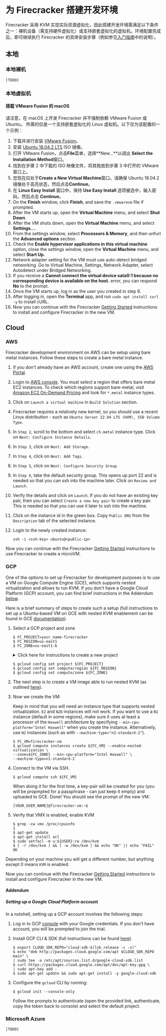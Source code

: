 # 为 Firecracker 搭建开发环境

Firecracker 采用 KVM 实现实际资源虚拟化，因此搭建开发环境需满足以下条件之一：裸机设备（需支持硬件虚拟化）或支持嵌套虚拟化的虚拟机。环境配置完成后，即可继续执行 Firecracker 的具体安装步骤（例如参见[入门指南](getting-started.md)中的说明）。

## 本地

### 本地裸机

`[TODO]`

### 本地虚拟机

#### 搭载 VMware Fusion 的 macOS

请注意，在 macOS 上开发 Firecracker 并不强制依赖 VMware Fusion 或 Ubuntu。
所需的仅是一个支持嵌套虚拟化的 Linux 虚拟机。以下仅为该配置的一个示例：

1. 下载并进行安装
   [VMware Fusion](https://www.vmware.com/products/fusion/fusion-evaluation.html)。
2. 安装 [Ubuntu 18.04.2 LTS](https://www.ubuntu.com/download/desktop) ISO 镜像。
3. 打开 VMware Fusion，点击**File**菜单，选择**New...**以调出
   **Select the Installation Method**窗口。
4. 找到在步骤 2 中下载的 ISO 映像文件，将其拖放到步骤 3 中打开的 VMware 窗口上。
5. 您现在应处于**Create a New Virtual Machine**窗口。请确保
   Ubuntu 18.04.2 镜像处于高亮状态，然后点击**Continue**。
6. 在 **Linux Easy Install** 窗口中，保持 **Use Easy Install** 选项被选中，输入密码，然后点击 **Continue**。
7. On the **Finish** window, click **Finish**, and save the `.vmwarevm` file if
   prompted.
8. After the VM starts up, open the **Virtual Machine** menu, and select **Shut
   Down**.
9. After the VM shuts down, open the **Virtual Machine** menu, and select
   **Settings...**.
10. From the settings window, select **Processors & Memory**, and then unfurl the
    **Advanced options** section.
11. Check the **Enable hypervisor applications in this virtual machine** option,
    close the settings window, open the **Virtual Machine** menu, and select
    **Start Up**.
12. Network adapter setting for the VM must use auto-detect bridged networking.
    Go to Virtual Machine, Settings, Network Adapter, select Autodetect under
    Bridged Networking.
13. If you receive a **Cannot connect the virtual device sata0:1 because no
    corresponding device is available on the host.** error, you can respond
    **No** to the prompt.
14. Once the VM starts up, log in as the user you created in step 6.
15. After logging in, open the **Terminal** app, and run
    `sudo apt install curl -y` to install cURL.
16. Now you can continue with the Firecracker
    [Getting Started](getting-started.md) instructions to install and configure
    Firecracker in the new VM.

## Cloud

### AWS

Firecracker development environment on AWS can be setup using bare metal
instances. Follow these steps to create a bare metal instance.

1. If you don't already have an AWS account, create one using the
   [AWS Portal](https://portal.aws.amazon.com/billing/signup).

1. Login to [AWS console](https://console.aws.amazon.com/console/home). You must
   select a region that offers bare metal EC2 instances. To check which regions
   support bare-metal, visit
   [Amazon EC2 On-Demand Pricing](https://aws.amazon.com/ec2/pricing/on-demand/)
   and look for `*.metal` instance types.

1. Click on `Launch a virtual machine` in `Build Solution` section.

1. Firecracker requires a relatively new kernel, so you should use a recent
   Linux distribution - such as
   `Ubuntu Server 22.04 LTS (HVM), SSD Volume Type`.

1. In `Step 2`, scroll to the bottom and select `c5.metal` instance type. Click
   on `Next: Configure Instance Details`.

1. In `Step 3`, click on `Next: Add Storage`.

1. In `Step 4`, click on `Next: Add Tags`.

1. In `Step 5`, click on `Next: Configure Security Group`.

1. In `Step 6`, take the default security group. This opens up port 22 and is
   needed so that you can ssh into the machine later. Click on
   `Review and Launch`.

1. Verify the details and click on `Launch`. If you do not have an existing key
   pair, then you can select `Create a new key pair` to create a key pair. This
   is needed so that you can use it later to ssh into the machine.

1. Click on the instance id in the green box. Copy `Public DNS` from the
   `Description` tab of the selected instance.

1. Login to the newly created instance:

   ```console
   ssh -i <ssh-key> ubuntu@<public-ip>
   ```

Now you can continue with the Firecracker [Getting Started](getting-started.md)
instructions to use Firecracker to create a microVM.

### GCP

One of the options to set up Firecracker for development purposes is to use a VM
on Google Compute Engine (GCE), which supports nested virtualization and allows
to run KVM. If you don't have a Google Cloud Platform (GCP) account, you can
find brief instructions in the Addendum [below](#addendum).

Here is a brief summary of steps to create such a setup (full instructions to
set up a Ubuntu-based VM on GCE with nested KVM enablement can be found in GCE
[documentation](https://cloud.google.com/compute/docs/instances/enable-nested-virtualization-vm-instances)).

1. Select a GCP project and zone

   ```console
   $ FC_PROJECT=your_name-firecracker
   $ FC_REGION=us-east1
   $ FC_ZONE=us-east1-b
   ```

   <details><summary>Click here for instructions to create a new project</summary>
    <p>
    It might be convenient to keep your Firecracker-related GCP resources in
    a separate project, so that you can keep track of resources more easily
    and remove everything easily once your are done.

   For convenience, give the project a unique name (e.g.,
   your_name-firecracker), so that GCP does not need to create a project id
   different than project name (by appending randomized numbers to the name you
   provide).

   ```console
   $ gcloud projects create ${FC_PROJECT} --enable-cloud-apis --set-as-default
   ```

   </p>
    </details>

   ```console
   $ gcloud config set project ${FC_PROJECT}
   $ gcloud config set compute/region ${FC_REGION}
   $ gcloud config set compute/zone ${FC_ZONE}
   ```

1. The next step is to create a VM image able to run nested KVM (as outlined
   [here](https://cloud.google.com/compute/docs/instances/nested-virtualization/enabling)).

1. Now we create the VM:

   Keep in mind that you will need an instance type that supports nested
   virtualization. `E2` and `N2D` instances will not work. If you want to use a
   `N1` instance (default in some regions), make sure it uses at least a
   processor of the `Haswell` architecture by specifying
   `--min-cpu-platform="Intel Haswell"` when you create the instance.
   Alternatively, use `N2` instances (such as with
   `--machine-type="n2-standard-2"`).

   ```console
   $ FC_VM=firecracker-vm
   $ gcloud compute instances create ${FC_VM} --enable-nested-virtualization \
   --zone=${FC_ZONE} --min-cpu-platform="Intel Haswell" \
   --machine-type=n1-standard-2
   ```

1. Connect to the VM via SSH.

   ```console
   $ gcloud compute ssh ${FC_VM}
   ```

   When doing it for the first time, a key-pair will be created for you (you
   will be propmpted for a passphrase - can just keep it empty) and uploaded to
   GCE. Done! You should see the prompt of the new VM:

   ```console
   [YOUR_USER_NAME]@firecracker-vm:~$
   ```

1. Verify that VMX is enabled, enable KVM

   ```console
   $ grep -cw vmx /proc/cpuinfo
   1
   $ apt-get update
   $ apt-get install acl
   $ sudo setfacl -m u:${USER}:rw /dev/kvm
   $ [ -r /dev/kvm ] && [ -w /dev/kvm ] && echo "OK" || echo "FAIL"
   OK
   ```

Depending on your machine you will get a different number, but anything except 0
means `KVM` is enabled.

Now you can continue with the Firecracker [Getting Started](getting-started.md)
instructions to install and configure Firecracker in the new VM.

#### Addendum

##### Setting up a Google Cloud Platform account

In a nutshell, setting up a GCP account involves the following steps:

1. Log in to GCP [console](https://console.cloud.google.com/) with your Google
   credentials. If you don't have account, you will be prompted to join the
   trial.

1. Install GCP CLI & SDK (full instructions can be found
   [here](https://cloud.google.com/sdk/docs/quickstart-debian-ubuntu)).

   ```console
   $ export CLOUD_SDK_REPO="cloud-sdk-$(lsb_release -c -s)"
   $ echo "deb http://packages.cloud.google.com/apt $CLOUD_SDK_REPO main" \
   | sudo tee -a /etc/apt/sources.list.d/google-cloud-sdk.list
   $ curl https://packages.cloud.google.com/apt/doc/apt-key.gpg \
   | sudo apt-key add -
   $ sudo apt-get update && sudo apt-get install -y google-cloud-sdk
   ```

1. Configure the `gcloud` CLI by running:

   ```console
   $ gcloud init --console-only
   ```

   Follow the prompts to authenticate (open the provided link, authenticate,
   copy the token back to console) and select the default project.

### Microsoft Azure

`[TODO]`

